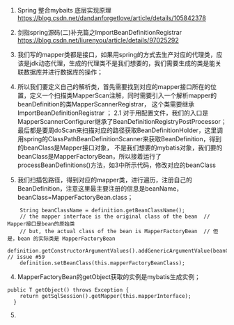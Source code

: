 1. Spring 整合mybaits 底层实现原理 https://blog.csdn.net/dandanforgetlove/article/details/105842378
2. 剑指spring源码(二)补充篇之ImportBeanDefinitionRegistrar https://blog.csdn.net/liurenyou/article/details/97025292

1. 我们写的mapper类都是接口，如果用spring的方式去生产对应的代理类，应该是jdk动态代理，生成的代理类不是我们想要的，我们需要生成的类是能关联数据库并进行数据库的操作；
2. 所以我们要定义自己的解析类，首先需要找到对应的mapper接口所在的位置，定义一个扫描类MapperScan注解，同时需要引入一个解析mapper的beanDefinition的类MapperScannerRegistrar，
这个类需要继承 ImportBeanDefinitionRegistrar ；
    2.1 对于用配置文件，我们的入口是MapperScannerConfigurer继承了BeanDefinitionRegistryPostProcessor；
    最后都是要周doScan来扫描对应的路径获取BeanDefinitionHolder，这里调用spring的ClassPathBeanDefinitionScanner来获取BeanDefinition，得到的beanClass是Mapper接口对象，
    不是我们想要的mybatis对象，我们要的beanClass是MapperFactoryBean，所以接着运行了processBeanDefinitions()方法，如3中所示代码，修改对应的beanClass
3. 我们扫描包路径，得到对应的mapper类，进行遍历，注册自己的BeanDefinition，注意这里最主要注册的信息是beanName，beanClass=MapperFactoryBean.class；
```
    String beanClassName = definition.getBeanClassName();
    // the mapper interface is the original class of the bean  // Mapper接口是bean的原始类
    // but, the actual class of the bean is MapperFactoryBean  // 但是，bean 的实际类是 MapperFactoryBean
    definition.getConstructorArgumentValues().addGenericArgumentValue(beanClassName); // issue #59
    definition.setBeanClass(this.mapperFactoryBeanClass);
```
4. MapperFactoryBean的getObject获取的实例是mybatis生成实例；
```
public T getObject() throws Exception {
    return getSqlSession().getMapper(this.mapperInterface);
  }
```
5. 
